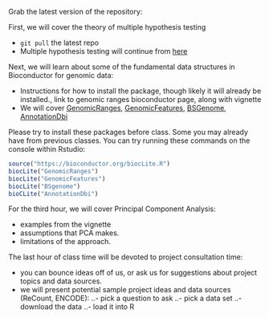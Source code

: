 Grab the latest version of the repository: 

First, we will cover the theory of multiple hypothesis testing
- `git pull` the latest repo 
 - Multiple hypothesis testing will continue from [here](https://github.com/jtleek/advdatasci/blob/gh-pages/lecture_notes/multipletesting/index.Rmd)


Next, we will learn about some of the fundamental data structures in Bioconductor for genomic data:
- Instructions for how to install the package, though likely it will already be installed., link to genomic ranges bioconductor page, along with vignette
- We will cover [GenomicRanges](https://bioconductor.org/packages/release/bioc/html/GenomicRanges.html), [GenomicFeatures](https://bioconductor.org/packages/release/bioc/html/GenomicFeatures.html), [BSGenome](https://bioconductor.org/packages/release/bioc/html/BSgenome.html), [AnnotationDbi](https://bioconductor.org/packages/release/bioc/html/AnnotationDbi.html)
	
Please try to install these packages before class.  Some you may already have from previous classes.  You can try running these commands on the console within Rstudio:

```R
source("https://bioconductor.org/biocLite.R")
biocLite("GenomicRanges")
biocLite("GenomicFeatures")
biocLite("BSgenome")
bioCLite("AnnotationDbi")

```
 	
For the third hour, we will cover Principal Component Analysis:
- examples from the vignette
- assumptions that PCA makes.
- limitations of the approach.

The last hour of class time will be devoted to project consultation time:
- you can bounce ideas off of us, or ask us for suggestions about project topics and data sources.
- we will present potential sample project ideas and data sources (ReCount, ENCODE):
..- pick a question to ask
..- pick a data set
..- download the data
..- load it into R

